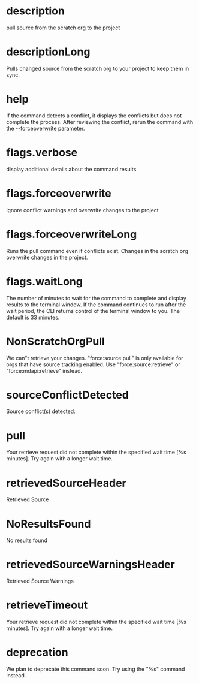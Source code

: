 # description

pull source from the scratch org to the project

# descriptionLong

Pulls changed source from the scratch org to your project to keep them in sync.

# help

If the command detects a conflict, it displays the conflicts but does not complete the process. After reviewing the conflict, rerun the command with the --forceoverwrite parameter.

# flags.verbose

display additional details about the command results

# flags.forceoverwrite

ignore conflict warnings and overwrite changes to the project

# flags.forceoverwriteLong

Runs the pull command even if conflicts exist. Changes in the scratch org overwrite changes in the project.

# flags.waitLong

The number of minutes to wait for the command to complete and display results to the terminal window. If the command continues to run after the wait period, the CLI returns control of the terminal window to you. The default is 33 minutes.

# NonScratchOrgPull

We can"t retrieve your changes. "force:source:pull" is only available for orgs that have source tracking enabled. Use "force:source:retrieve" or "force:mdapi:retrieve" instead.

# sourceConflictDetected

Source conflict(s) detected.

# pull

Your retrieve request did not complete within the specified wait time [%s minutes]. Try again with a longer wait time.

# retrievedSourceHeader

Retrieved Source

# NoResultsFound

No results found

# retrievedSourceWarningsHeader

Retrieved Source Warnings

# retrieveTimeout

Your retrieve request did not complete within the specified wait time [%s minutes]. Try again with a longer wait time.

# deprecation

We plan to deprecate this command soon. Try using the "%s" command instead.
